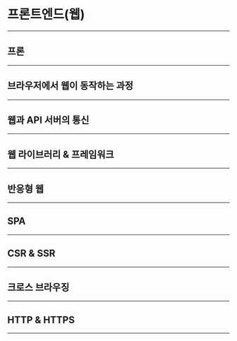 # 프론트엔드(웹)

---

## 프론

---

## 브라우저에서 웹이 동작하는 과정

---

## 웹과 API 서버의 통신

---

## 웹 라이브러리 & 프레임워크

---

## 반응형 웹

---

## SPA

---

## CSR & SSR

---

## 크로스 브라우징

---

## HTTP & HTTPS

---
